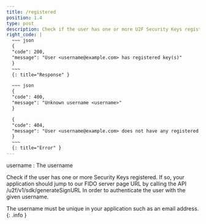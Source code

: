```yaml
---
title: /registered
position: 1.4
type: post
description: Check if the user has one or more U2F Security Keys registered.
right_code: |
  ~~~ json
  {
  "code": 200,
  "message": "User <username@example.com> has registered key(s)"
  }
  ~~~
  {: title="Response" }

  ~~~ json
  {
  "code": 400,
  "message": "Unknown username <username>"
  }

  {
  "code": 404,
  "message": "User <username@example.com> does not have any registered key"
  }
  ~~~
  {: title="Error" }
---
```


username
: The username

Check if the user has one or more Security Keys registered. If so, your application
should jump to our FIDO server page URL by calling the API /u2f/v1/sdk/generateSignURL
In order to authenticate the user with the given username.

The username must be unique in your application such as an email address.
{: .info }

